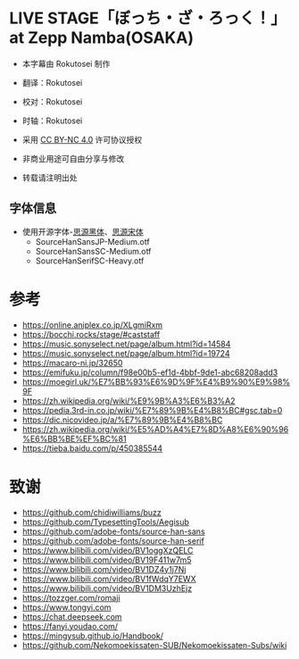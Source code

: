 # LIVE STAGE「ぼっち・ざ・ろっく！」at Zepp Namba(OSAKA)

- 本字幕由 Rokutosei 制作

- 翻译：Rokutosei

- 校对：Rokutosei

- 时轴：Rokutosei

- 采用 [CC BY-NC 4.0](LICENSE) 许可协议授权

- 非商业用途可自由分享与修改

- 转载请注明出处

## 字体信息

- 使用开源字体-[思源黑体](https://github.com/adobe-fonts/source-han-sans)、[思源宋体](https://github.com/adobe-fonts/source-han-serif)
  - SourceHanSansJP-Medium.otf
  - SourceHanSansSC-Medium.otf
  - SourceHanSerifSC-Heavy.otf

# 参考
- https://online.aniplex.co.jp/XLgmiRxm
- https://bocchi.rocks/stage/#caststaff
- https://music.sonyselect.net/page/album.html?id=14584
- https://music.sonyselect.net/page/album.html?id=19724
- https://macaro-ni.jp/32650
- https://emifuku.jp/column/f98e00b5-ef1d-4bbf-9de1-abc68208add3
- https://moegirl.uk/%E7%BB%93%E6%9D%9F%E4%B9%90%E9%98%9F
- https://zh.wikipedia.org/wiki/%E9%9B%A3%E6%B3%A2
- https://pedia.3rd-in.co.jp/wiki/%E7%89%9B%E4%B8%BC#gsc.tab=0
- https://dic.nicovideo.jp/a/%E7%89%9B%E4%B8%BC
- https://zh.wikipedia.org/wiki/%E5%AD%A4%E7%8D%A8%E6%90%96%E6%BB%BE%EF%BC%81
- https://tieba.baidu.com/p/450385544


# 致谢
- https://github.com/chidiwilliams/buzz
- https://github.com/TypesettingTools/Aegisub
- https://github.com/adobe-fonts/source-han-sans
- https://github.com/adobe-fonts/source-han-serif
- https://www.bilibili.com/video/BV1oggXzQELC
- https://www.bilibili.com/video/BV19F411w7m5
- https://www.bilibili.com/video/BV1DZ4y1j7Nj
- https://www.bilibili.com/video/BV1fWdqY7EWX
- https://www.bilibili.com/video/BV1DM3UzhEjz
- https://tozzger.com/romaji
- https://www.tongyi.com
- https://chat.deepseek.com
- https://fanyi.youdao.com/
- https://mingysub.github.io/Handbook/
- https://github.com/Nekomoekissaten-SUB/Nekomoekissaten-Subs/wiki
